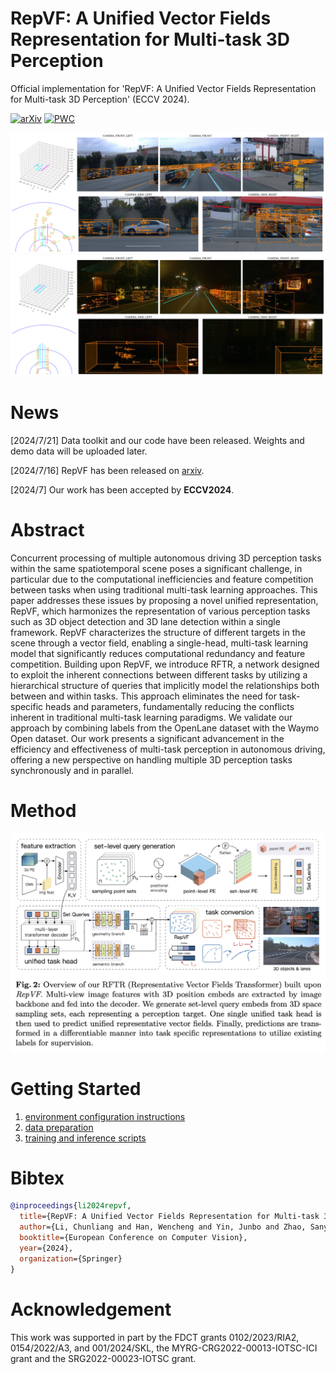# RepVF: A Unified Vector Fields Representation for Multi-task 3D Perception

Official implementation for 'RepVF: A Unified Vector Fields Representation for Multi-task 3D Perception' (ECCV 2024).

[![arXiv](https://img.shields.io/badge/arXiv-Paper-<COLOR>.svg)](https://arxiv.org/abs/2407.10876) [![PWC](https://img.shields.io/endpoint.svg?url=https://paperswithcode.com/badge/repvf-a-unified-vector-fields-representation/3d-lane-detection-on-openlane)](https://paperswithcode.com/sota/3d-lane-detection-on-openlane?p=repvf-a-unified-vector-fields-representation)

![Visualization of the learned representation](./assets/visualize_155301790587230000.svg)
![Visualization of RepVF](./assets/visualize_154527205902355000.svg)

# News

[2024/7/21] Data toolkit and our code have been released. Weights and demo data will be uploaded later.

[2024/7/16] RepVF has been released on [arxiv](https://arxiv.org/abs/2407.10876).

[2024/7] Our work has been accepted by **ECCV2024**.

# Abstract

Concurrent processing of multiple autonomous driving 3D perception tasks within the same spatiotemporal scene poses a significant challenge, in particular due to the computational inefficiencies and feature competition between tasks when using traditional multi-task learning approaches. This paper addresses these issues by proposing a novel unified representation, RepVF, which harmonizes the representation of various perception tasks such as 3D object detection and 3D lane detection within a single framework. RepVF characterizes the structure of different targets in the scene through a vector field, enabling a single-head, multi-task learning model that significantly reduces computational redundancy and feature competition. Building upon RepVF, we introduce RFTR, a network designed to exploit the inherent connections between different tasks by utilizing a hierarchical structure of queries that implicitly model the relationships both between and within tasks. This approach eliminates the need for task-specific heads and parameters, fundamentally reducing the conflicts inherent in traditional multi-task learning paradigms. We validate our approach by combining labels from the OpenLane dataset with the Waymo Open dataset. Our work presents a significant advancement in the efficiency and effectiveness of multi-task perception in autonomous driving, offering a new perspective on handling multiple 3D perception tasks synchronously and in parallel.

# Method

![Single head multitask RFTR](./assets/framework.png)

# Getting Started

1. [environment configuration instructions](docs/envir.md)
2. [data preparation](docs/data.md)
3. [training and inference scripts](docs/script.md)

# Bibtex

```bibtex
@inproceedings{li2024repvf,
  title={RepVF: A Unified Vector Fields Representation for Multi-task 3D Perception},
  author={Li, Chunliang and Han, Wencheng and Yin, Junbo and Zhao, Sanyuan and Shen, Jianbing},
  booktitle={European Conference on Computer Vision},
  year={2024},
  organization={Springer}
}
```

# Acknowledgement

This work was supported in part by the FDCT grants 0102/2023/RIA2, 0154/2022/A3, and 001/2024/SKL, the MYRG-CRG2022-00013-IOTSC-ICI grant and the SRG2022-00023-IOTSC grant.
